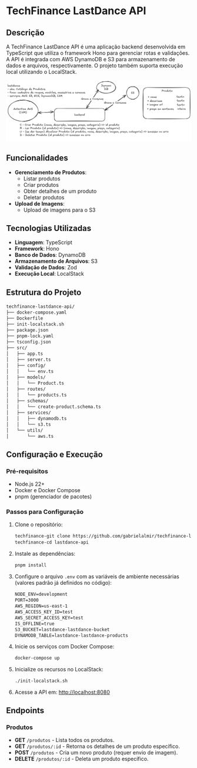 # TechFinance LastDance API

## Descrição

A TechFinance LastDance API é uma aplicação backend desenvolvida em TypeScript que utiliza o framework Hono para gerenciar rotas e validações. A API é integrada com AWS DynamoDB e S3 para armazenamento de dados e arquivos, respectivamente. O projeto também suporta execução local utilizando o LocalStack.

![Diagrama Backend](./docs/diagrama-backend.png)

## Funcionalidades

- **Gerenciamento de Produtos**:
  - Listar produtos
  - Criar produtos
  - Obter detalhes de um produto
  - Deletar produtos
- **Upload de Imagens**:
  - Upload de imagens para o S3

## Tecnologias Utilizadas

- **Linguagem**: TypeScript
- **Framework**: Hono
- **Banco de Dados**: DynamoDB
- **Armazenamento de Arquivos**: S3
- **Validação de Dados**: Zod
- **Execução Local**: LocalStack

## Estrutura do Projeto

```
techfinance-lastdance-api/
├── docker-compose.yaml
├── Dockerfile
├── init-localstack.sh
├── package.json
├── pnpm-lock.yaml
├── tsconfig.json
├── src/
│   ├── app.ts
│   ├── server.ts
│   ├── config/
│   │   └── env.ts
│   ├── models/
│   │   └── Product.ts
│   ├── routes/
│   │   └── products.ts
│   ├── schemas/
│   │   └── create-product.schema.ts
│   ├── services/
│   │   ├── dynamodb.ts
│   │   └── s3.ts
│   └── utils/
│       └── aws.ts
```

## Configuração e Execução

### Pré-requisitos

- Node.js 22+
- Docker e Docker Compose
- pnpm (gerenciador de pacotes)

### Passos para Configuração

1. Clone o repositório:
   ```bash
   techfinance-git clone https://github.com/gabrielalmir/techfinance-lastdance-api
   techfinance-cd lastdance-api
   ```

2. Instale as dependências:
   ```bash
   pnpm install
   ```

3. Configure o arquivo `.env` com as variáveis de ambiente necessárias (valores padrão já definidos no código):
   ```env
   NODE_ENV=development
   PORT=3000
   AWS_REGION=us-east-1
   AWS_ACCESS_KEY_ID=test
   AWS_SECRET_ACCESS_KEY=test
   IS_OFFLINE=true
   S3_BUCKET=lastdance-lastdance-bucket
   DYNAMODB_TABLE=lastdance-lastdance-products
   ```

4. Inicie os serviços com Docker Compose:
   ```bash
   docker-compose up
   ```

5. Inicialize os recursos no LocalStack:
   ```bash
   ./init-localstack.sh
   ```

6. Acesse a API em: [http://localhost:8080](http://localhost:8080)

## Endpoints

### Produtos

- **GET** `/produtos` - Lista todos os produtos.
- **GET** `/produtos/:id` - Retorna os detalhes de um produto específico.
- **POST** `/produtos` - Cria um novo produto (requer envio de imagem).
- **DELETE** `/produtos/:id` - Deleta um produto específico.
